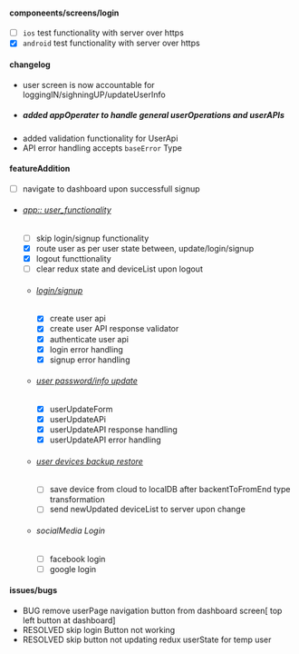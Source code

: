 #### componeents/screens/login

- [ ] `ios` test functionality with server over https
- [x] `android` test functionality with server over https

#### changelog

- user screen is now accountable for loggingIN/sighningUP/updateUserInfo
- ##### added appOperater to handle general userOperations and userAPIs
- added validation functionality for UserApi
- API error handling accepts `baseError` Type

#### featureAddition

- [ ] navigate to dashboard upon successfull signup

- ###### [app:: user_functionality](https://app.clickup.com/t/1ve5nj)

  - [ ] skip login/signup functionality
  - [x] route user as per user state between, update/login/signup
  - [x] logout functtionality
  - [ ] clear redux state and deviceList upon logout

  - ###### [login/signup](https://app.clickup.com/t/1vf7hj)

    - [x] create user api
    - [x] create user API response validator
    - [x] authenticate user api
    - [x] login error handling
    - [x] signup error handling

  - ###### [user password/info update](https://app.clickup.com/t/1vf7hu)

    - [x] userUpdateForm
    - [x] userUpdateAPi
    - [x] userUpdateAPI response handling
    - [x] userUpdateAPI error handling

  - ###### [user devices backup restore](https://app.clickup.com/t/1vf7hf)

    - [ ] save device from cloud to localDB after backentToFromEnd type transformation
    - [ ] send newUpdated deviceList to server upon change

  - ###### socialMedia Login
    - [ ] facebook login
    - [ ] google login

#### issues/bugs

- BUG remove userPage navigation button from dashboard screen[ top left button at dashboard]
- RESOLVED skip login Button not working
- RESOLVED skip button not updating redux userState for temp user
